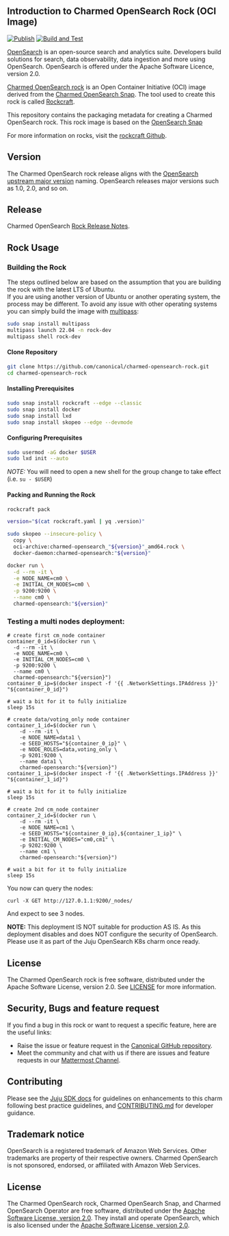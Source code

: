 ## Introduction to Charmed OpenSearch Rock (OCI Image)
[![Publish](https://github.com/canonical/charmed-opensearch-rock/actions/workflows/release.yaml/badge.svg)](https://github.com/canonical/charmed-opensearch-rock/actions/workflows/release.yaml)
[![Build and Test](https://github.com/canonical/charmed-opensearch-rock/actions/workflows/ci.yaml/badge.svg)](https://github.com/canonical/charmed-opensearch-rock/actions/workflows/ci.yaml)

[OpenSearch](https://opensearch.org/) is an open-source search and analytics suite. 
Developers build solutions for search, data observability, data ingestion and more using OpenSearch. 
OpenSearch is offered under the Apache Software Licence, version 2.0.

[Charmed OpenSearch rock](https://github.com/canonical/charmed-opensearch-rock/pkgs/container/charmed-opensearch) 
is an Open Container Initiative (OCI) image derived from the [Charmed OpenSearch Snap](https://snapcraft.io/opensearch). 
The tool used to create this rock is called [Rockcraft](https://canonical-rockcraft.readthedocs-hosted.com/en/latest/index.html).

This repository contains the packaging metadata for creating a Charmed OpenSearch rock. This rock image is based on the [OpenSearch Snap](https://github.com/canonical/opensearch-snap)

For more information on rocks, visit the [rockcraft Github](https://github.com/canonical/rockcraft).

## Version
The Charmed OpenSearch rock release aligns with the [OpenSearch upstream major version](https://opensearch.org/docs/latest/version-history/) naming. OpenSearch releases major versions such as 1.0, 2.0, and so on.

## Release
Charmed OpenSearch [Rock Release Notes](https://discourse.charmhub.io/t/release-notes-charmed-opensearch-2-rock/10278).


## Rock Usage
### Building the Rock
The steps outlined below are based on the assumption that you are building the rock with the latest LTS of Ubuntu.  
If you are using another version of Ubuntu or another operating system, the process may be different.
To avoid any issue with other operating systems you can simply build the image with [multipass](https://multipass.run/):
```bash
sudo snap install multipass
multipass launch 22.04 -n rock-dev
multipass shell rock-dev
``` 

#### Clone Repository
```bash
git clone https://github.com/canonical/charmed-opensearch-rock.git
cd charmed-opensearch-rock
```
#### Installing Prerequisites
```bash
sudo snap install rockcraft --edge --classic
sudo snap install docker
sudo snap install lxd
sudo snap install skopeo --edge --devmode
```
#### Configuring Prerequisites
```bash
sudo usermod -aG docker $USER 
sudo lxd init --auto
```
*_NOTE:_* You will need to open a new shell for the group change to take effect (i.e. `su - $USER`)
#### Packing and Running the Rock
```bash
rockcraft pack

version="$(cat rockcraft.yaml | yq .version)"

sudo skopeo --insecure-policy \
  copy \
  oci-archive:charmed-opensearch_"${version}"_amd64.rock \
  docker-daemon:charmed-opensearch:"${version}"

docker run \
  -d --rm -it \
  -e NODE_NAME=cm0 \
  -e INITIAL_CM_NODES=cm0 \
  -p 9200:9200 \
  --name cm0 \
  charmed-opensearch:"${version}"
```

### Testing a multi nodes deployment:
```
# create first cm_node container
container_0_id=$(docker run \
  -d --rm -it \
  -e NODE_NAME=cm0 \
  -e INITIAL_CM_NODES=cm0 \
  -p 9200:9200 \
  --name cm0 \
  charmed-opensearch:"${version}")
container_0_ip=$(docker inspect -f '{{ .NetworkSettings.IPAddress }}' "${container_0_id}")

# wait a bit for it to fully initialize
sleep 15s

# create data/voting_only node container
container_1_id=$(docker run \
    -d --rm -it \
    -e NODE_NAME=data1 \
    -e SEED_HOSTS="${container_0_ip}" \
    -e NODE_ROLES=data,voting_only \
    -p 9201:9200 \
    --name data1 \
    charmed-opensearch:"${version}")
container_1_ip=$(docker inspect -f '{{ .NetworkSettings.IPAddress }}' "${container_1_id}")

# wait a bit for it to fully initialize
sleep 15s

# create 2nd cm_node container
container_2_id=$(docker run \
    -d --rm -it \
    -e NODE_NAME=cm1 \
    -e SEED_HOSTS="${container_0_ip},${container_1_ip}" \
    -e INITIAL_CM_NODES="cm0,cm1" \
    -p 9202:9200 \
    --name cm1 \
    charmed-opensearch:"${version}")

# wait a bit for it to fully initialize
sleep 15s
```

You now can query the nodes:
```
curl -X GET http://127.0.1.1:9200/_nodes/
```
And expect to see 3 nodes.

**NOTE:** This deployment IS NOT suitable for production AS IS. As this deployment disables and does NOT configure the security of OpenSearch. Please use it as part of the Juju OpenSearch K8s charm once ready.

## License
The Charmed OpenSearch rock is free software, distributed under the Apache
Software License, version 2.0. See
[LICENSE](https://github.com/canonical/opensearch-rock/blob/main/licenses)
for more information.


## Security, Bugs and feature request
If you find a bug in this rock or want to request a specific feature, here are the useful links:
- Raise the issue or feature request in the [Canonical GitHub repository](https://github.com/canonical/charmed-opensearch-rock/issues).
- Meet the community and chat with us if there are issues and feature requests in our [Mattermost Channel](https://chat.charmhub.io/charmhub/channels/data-platform).

## Contributing
Please see the [Juju SDK docs](https://juju.is/docs/sdk) for guidelines on enhancements to this charm following best practice guidelines, and [CONTRIBUTING.md](https://github.com/canonical/mongodb-operator/blob/main/CONTRIBUTING.md) for developer guidance.

## Trademark notice
OpenSearch is a registered trademark of Amazon Web Services. Other trademarks are property of their respective owners. Charmed OpenSearch is not sponsored, endorsed, or affiliated with Amazon Web Services.

## License
The Charmed OpenSearch rock, Charmed OpenSearch Snap, and Charmed OpenSearch Operator are free software, distributed under the [Apache Software License, version 2.0](https://github.com/canonical/charmed-opensearch-rock/blob/main/licenses/LICENSE-rock). They install and operate OpenSearch, which is also licensed under the [Apache Software License, version 2.0](https://github.com/canonical/charmed-opensearch-rock/blob/main/licenses/LICENSE-opensearch).
